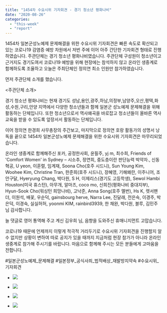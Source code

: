 ```yaml
---
title: "1454차 수요시위 기자회견 - 경기 청소년 평화나비"
date: "2020-08-26"
categories: 
  - "this-week"
  - "report"
---
```


1454차 일본군성노예제 문제해결을 위한 수요시위 기자회견은 빠른 속도로 확산되고 있는 코로나19 감염증 예방 차원에서 저번 주에 이어 아주 간단한 기자회견 형태로 진행하였습니다. 주관단체는 경기 청소년 평화나비였습니다. 주관단체 구성원이 청소년이고 근거지도 경기도여서 코로나19 예방을 위해 현장에는 참석하지 않고 온라인 생중계로 함께하도록 조율하고 오늘은 주최단체인 정의연 최소 인원만 참가하였습니다.

먼저 주관단체 소개를 했습니다.

<주관단체 소개>

경기 청소년 평화나비는 현재 경기도 성남,용인,광주,하남,의정부,남양주,오산,평택,화성,수원,구리,안양 지역에서 다양한 청소년들과 함께 일본군 성노예제 문제해결을 위해 활동하는 단체입니다. 또한 청소년으로서 역사왜곡을 바로잡고 청소년들이 올바른 역사 교육을 받을 수 있도록 앞장서서 활동하는 단체입니다.

이어 정의연 한경희 사무총장의 주간보고, 마지막으로 정의연 호랑 활동가의 성명서 낭독을 끝으로 1454차 일본군성노예제 문제해결을 위한 수요시위 기자회견은 마무리되었습니다.

온라인 생중계로 함께해주신 포카, 공정한사회, 윤필주, yj m, 최수희, Friends of 'Comfort Women' in Sydney – 시소추, 정연희, 중도층이란 판단능력 박약자., 신동혁공, U yeon, 이훈렬, 임계재, Soona Cho(호주 시드니), Sun Young Kim, Woohee Kim, Christine Tran, 한준희(호주 시드니), 장혜영, 기해왜란, 이주니어, 조안구달, Hyeryung Chang, 박다원, S H, 이제리스(경기도 고등학생), Sewol Hambi Houston(​미국 휴스턴), 아무개, 알마즈, coco mo, 신희진(평화나비 중대지부), Hyun-Sook Cho(워싱턴 희망나비), 고낙준, Anna Song(호주 멜번), Hs K, 렛서팬더, 이원석, 배꽃, 우순덕, gainsbourg herve, Narra Lee, 진달래, 전은숙, 이경주, 박은덕, 이경숙, 실실허허, yoonmi KIM, rainbird3939, 한 채완, 박다원, 블루, 김민주 님 감사합니다.

늘 댓글로 영어 통역해 주고 계신 김우희 님, 음향을 도와주신 휴매니지먼트 고맙습니다.

코로나19 때문에 언제까지 이렇게 적극적 거리두기로 수요시위 기자회견을 진행할지 알 수 없지만 상황이 변하여 따로 공지가 있을 때까지 지금처럼 현장 참가가 아니라 온라인 생중계로 참가해 주시기를 바랍니다. 마음으로 함께해 주시는 모든 분들에게 고마움을 전합니다.

#일본군성노예제\_문제해결 #일본정부\_공식사죄\_법적배상\_재발방지약속 #수요시위\_기자회견

- ![](https://r2.womenandwar.net/2020/08/크기변환IMGP9374.jpg)
    
- ![](https://r2.womenandwar.net/2020/08/크기변환IMGP9396.jpg)
    
- ![](https://r2.womenandwar.net/2020/08/크기변환IMGP9408.jpg)
    
- ![](https://r2.womenandwar.net/2020/08/크기변환IMGP9419.jpg)
